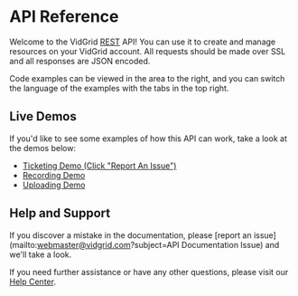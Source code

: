 # API Reference

Welcome to the VidGrid [REST](https://en.wikipedia.org/wiki/Representational_state_transfer) API! You can use it to create and manage resources on your VidGrid account. All requests should be made over SSL and all responses are JSON encoded.

Code examples can be viewed in the area to the right, and you can switch the language of the examples with the tabs in the top right.

## Live Demos

 If you'd like to see some examples of how this API can work, take a look at the demos below:

 * [Ticketing Demo (Click "Report An Issue")](https://ticketingdemo.azurewebsites.net/#/home)
 * [Recording Demo](https://app.vidgrid.com/demo/api/record)
 * [Uploading Demo](https://app.vidgrid.com/demo/api/upload)

## Help and Support

If you discover a mistake in the documentation, please [report an issue](mailto:webmaster@vidgrid.com?subject=API Documentation Issue) and we'll take a look.

If you need further assistance or have any other questions, please visit our [Help Center](https://help.vidgrid.com).

<!-- TODO update hash on scroll -->